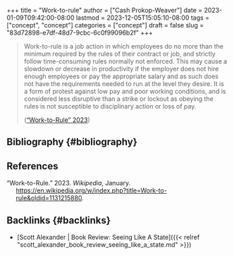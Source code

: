 +++
title = "Work-to-rule"
author = ["Cash Prokop-Weaver"]
date = 2023-01-09T09:42:00-08:00
lastmod = 2023-12-05T15:05:10-08:00
tags = ["concept", "concept"]
categories = ["concept"]
draft = false
slug = "83d72898-e7df-48d7-9cbc-6c0f99096b2f"
+++

> Work-to-rule is a job action in which employees do no more than the minimum required by the rules of their contract or job, and strictly follow time-consuming rules normally not enforced. This may cause a slowdown or decrease in productivity if the employer does not hire enough employees or pay the appropriate salary and as such does not have the requirements needed to run at the level they desire. It is a form of protest against low pay and poor working conditions, and is considered less disruptive than a strike or lockout as obeying the rules is not susceptible to disciplinary action or loss of pay.
>
> (<a href="#citeproc_bib_item_1">“Work-to-Rule” 2023</a>)


## Bibliography {#bibliography}

## References

<style>.csl-entry{text-indent: -1.5em; margin-left: 1.5em;}</style><div class="csl-bib-body">
  <div class="csl-entry"><a id="citeproc_bib_item_1"></a>“Work-to-Rule.” 2023. <i>Wikipedia</i>, January. <a href="https://en.wikipedia.org/w/index.php?title=Work-to-rule&oldid=1131215880">https://en.wikipedia.org/w/index.php?title=Work-to-rule&#38;oldid=1131215880</a>.</div>
</div>


## Backlinks {#backlinks}

-   [Scott Alexander | Book Review: Seeing Like A State]({{< relref "scott_alexander_book_review_seeing_like_a_state.md" >}})
